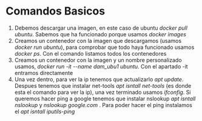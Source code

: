 # Comandos Basicos
1. Debemos descargar una imagen, en este caso de ubuntu _*docker pull ubuntu*_. Sabemos que ha funcionado porque usamos _*docker images*_
2. Creamos un contenedor con la imagen que descargamos (usamos _*docker run ubuntu*_), para comprobar que todo haya funcionado usamos _*docker ps*_. Con el comando listamos todos los contenedores
3. Creamos un contenedor con la imagen y un nombre personalizado usamos, _*docker run -it --name dam_ubu1 ubuntu*_. Con el apartado -it entramos directamente
4. Una vez dentro, para ver la ip tenemos que actualizarlo _*apt update*_. Despues tenemos que instalar net-tools _*apt isntall net-tools*_ (es donde esta el comando para ver la ip), una vez terminado usamos _*ifconfig*_. Si queremos hacer ping a google tenemos que instalar nslookup _*apt isntall nslookup*_ y _*nslookup google.com*_ . Para poder hacer el ping instalamos el _*apt isntall iputils-ping*_